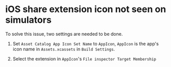# iOS share extension icon not seen on simulators

To solve this issue, two settings are needed to be done.

1. Set `Asset Catalog App Icon Set Name` to `AppIcon`, `AppIcon` is the app's icon name in `Assets.xcassets` in `Build Settings`.

2. Select the extension in `AppIcon`'s `File inspector Target Membership`  
